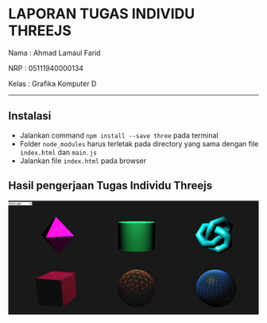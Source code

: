 # LAPORAN TUGAS INDIVIDU THREEJS

Nama : Ahmad Lamaul Farid

NRP : 05111940000134

Kelas : Grafika Komputer D

---

## Instalasi

-   Jalankan command `npm install --save three` pada terminal
-   Folder `node_modules` harus terletak pada directory yang sama dengan file `index.html` dan `main.js`
-   Jalankan file `index.html` pada browser

## Hasil pengerjaan Tugas Individu Threejs

![Daun depan atas dan kiri atas](../assets/img/hasil-pengerjaan-threejs.png)
